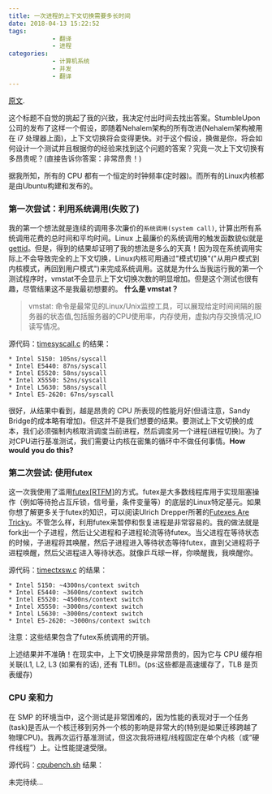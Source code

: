 ```yaml
---
title: 一次进程的上下文切换需要多长时间
date: 2018-04-13 15:22:52
tags:
			- 翻译
			- 进程
categories: 
			- 计算机系统
			- 并发
			- 翻译
---
```


[原文](https://blog.tsunanet.net/2010/11/how-long-does-it-take-to-make-context.html).

这个标题不自觉的挑起了我的兴致，我决定付出时间去找出答案。StumbleUpon公司的发布了这样一个假设，即随着Nehalem架构的所有改进(Nehalem架构被用在 i7 处理器上面)，上下文切换将会变得更快。对于这个假设，换做是你，将会如何设计一个测试并且根据你的经验来找到这个问题的答案？究竟一次上下文切换有多昂贵呢？(直接告诉你答案：非常昂贵！)
<!--more-->

据我所知，所有的 CPU 都有一个恒定的时钟频率(定时器)。而所有的Linux内核都是由Ubuntu构建和发布的。

### 第一次尝试：利用系统调用(失败了)
我的第一个想法就是连续的调用多次廉价的`系统调用(system call)`, 计算出所有系统调用花费的总时间和平均时间。Linux 上最廉价的系统调用的触发函数貌似就是[gettid](http://man7.org/linux/man-pages/man2/gettid.2.html)。但是，得到的结果却证明了我的想法是多么的天真！因为现在系统调用实际上不会导致完全的上下文切换，Linux内核可用通过"模式切换"("从用户模式到内核模式，再回到用户模式")来完成系统调用。这就是为什么当我运行我的第一个测试程序时，vmstat不会显示上下文切换次数的明显增加。但是这个测试也很有趣，尽管结果这不是我最初想要的。
**什么是 vmstat？**
> vmstat: 命令是最常见的Linux/Unix监控工具，可以展现给定时间间隔的服务器的状态值,包括服务器的CPU使用率，内存使用，虚拟内存交换情况,IO读写情况。

源代码：[timesyscall.c](https://github.com/tsuna/contextswitch/blob/master/timesyscall.c) 的结果：

	* Intel 5150: 105ns/syscall
	* Intel E5440: 87ns/syscall
	* Intel E5520: 58ns/syscall
	* Intel X5550: 52ns/syscall
	* Intel L5630: 58ns/syscall
	* Intel E5-2620: 67ns/syscall
	
很好，从结果中看到，越是昂贵的 CPU 所表现的性能月好(但请注意，Sandy Bridge的成本略有增加)。但这并不是我们想要的结果。要测试上下文切换的成本，我们必须强制内核取消调度当前进程，然后调度另一个进程(进程切换)。为了对CPU进行基准测试，我们需要让内核在密集的循环中不做任何事情。**How would you do this?**

### 第二次尝试: 使用futex
这一次我使用了滥用[futex[RTFM]](https://zh.wikipedia.org/wiki/Futex)的方式。futex是大多数线程库用于实现阻塞操作（例如等待抢占互斥锁，信号量，条件变量等）的底层的Linux特定基元。如果你想了解更多关于futex的知识，可以阅读Ulrich Drepper所著的[Futexes Are Tricky](https://www.akkadia.org/drepper/futex.pdf)。不管怎么样，利用futex来暂停和恢复进程是非常容易的。我的做法就是fork出一个子进程，然后让父进程和子进程轮流等待futex。当父进程在等待状态的时候，子进程将其唤醒，然后子进程进入等待状态等待futex，直到父进程将子进程唤醒，然后父进程进入等待状态。就像乒乓球一样，你唤醒我，我唤醒你。

源代码：[timectxsw.c](https://github.com/tsuna/contextswitch/blob/master/timectxsw.c) 的结果：

	* Intel 5150: ~4300ns/context switch
	* Intel E5440: ~3600ns/context switch
	* Intel E5520: ~4500ns/context switch
	* Intel X5550: ~3000ns/context switch
	* Intel L5630: ~3000ns/context switch
	* Intel E5-2620: ~3000ns/context switch

注意：这些结果包含了futex系统调用的开销。

上述结果并不准确！在现实中，上下文切换是非常昂贵的，因为它与 CPU 缓存相关联(L1, L2, L3 (如果有的话), 还有 TLB!)。(ps:这些都是高速缓存了，TLB 是页表缓存)



### CPU 亲和力
在 SMP 的环境当中，这个测试是非常困难的，因为性能的表现对于一个任务(task)是否从一个核迁移到另外一个核的影响是非常大的(特别是如果迁移跨越了物理CPU)。我再次运行基准测试，但这次我将进程/线程固定在单个内核（或“硬件线程”）上。让性能提速受限。

源代码：[cpubench.sh](https://github.com/tsuna/contextswitch/blob/master/cpubench.sh) 结果：


未完待续...


